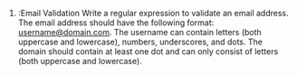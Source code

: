 1) :Email Validation
Write a regular expression to validate an email address. 
The email address should have the following format: username@domain.com.
The username can contain letters (both uppercase and lowercase),
numbers, underscores, and dots. 
The domain should contain at least one dot and can only consist of letters (both uppercase and lowercase).
